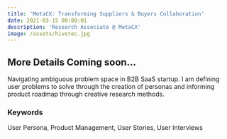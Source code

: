 ```yaml
---
title: 'MetaCX: Transforming Suppliers & Buyers Collaboration'
date: 2021-03-15 00:00:01
description: 'Research Associate @ MetaCX'
image: /assets/hivetec.jpg
---
```


## More Details Coming soon...

Navigating ambiguous problem space in B2B SaaS startup. I am defining user problems to solve through the creation of personas and informing product roadmap through creative research methods.

### Keywords

User Persona, Product Management, User Stories, User Interviews
